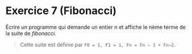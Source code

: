 
# Exercice 7 (Fibonacci)

Écrire un programme qui demande un entier n et affiche le nème terme de la suite de *fibonacci*.

> Cette suite est définie par `F0 = 1, F1 = 1, Fn = Fn − 1 + Fn−2`.
